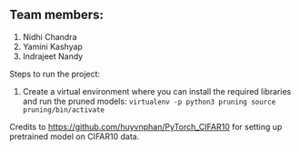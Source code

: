 ## Team members:
1. Nidhi Chandra
2. Yamini Kashyap
3. Indrajeet Nandy

Steps to run the project:
1. Create a virtual environment where you can install the required libraries and run the pruned models:
        ```
        virtualenv -p python3 pruning
        source pruning/bin/activate
        ```


Credits to https://github.com/huyvnphan/PyTorch_CIFAR10 for setting up pretrained model on CIFAR10 data.
